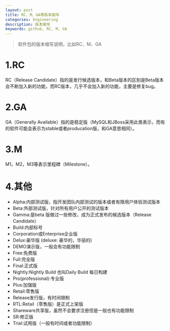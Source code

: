 ```yaml
---
layout: post
title: RC、M、GA等版本缩写
categories: Engineering
description: 版本缩写
keywords: github, RC, M, GA
---
```


> 软件包的版本缩写说明，比如RC、M、GA
>

# 1.RC

RC（Release Candidate）指的是发行候选版本，和Beta版本的区别是Beta版本会不断加入新的功能，而RC版本，几乎不会加入新的功能，主要是修复bug。

# 2.GA

GA（Generally Available）指的是稳定版（MySQL和JBoss采用此类表示，而有的软件可能会表示为stable或者producation版，和GA意思相同）。

# 3.M

M1，M2，M3等表示里程碑（Milestone）。

# 4.其他

* Alpha:内部测试版，指开发团队内部测试的版本或者有限用户体验测试版本
* Beta:外部测试版，针对所有用户公开的测试版本
* Gamma:是beta 版做过一些修改，成为正式发布的候选版本（Release Candidate）
* Build:内部标号 
* Corporation或Enterprise企业版 
* Delux:豪华版  (deluxe: 豪华的，华丽的)
* DEMO演示版，一般会有功能限制     
* Free:免费版 
* Full:完全版 
* Final:正式版 
* Nightly:Nightly Build 也叫Daily Build 每日构建
* Pro(professional):专业版 
* Plus:加强版 
* Retail:零售版 
* Release发行版，有时间限制 
* RTL:Retail（零售版）是正式上架版
* Shareware共享版，虽然不会要求注册但是一般也有功能限制 
* SR:修正版 
* Trial:试用版（一般有时间或者功能限制）
